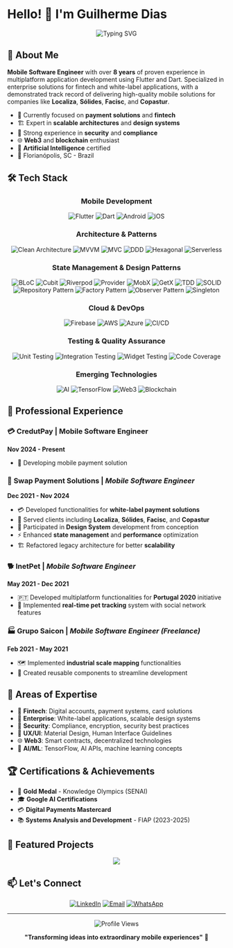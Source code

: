 # Hello! 👋 I'm Guilherme Dias

<div align="center">
  <img src="https://readme-typing-svg.herokuapp.com?font=Fira+Code&weight=500&size=28&duration=3000&pause=1000&color=2196F3&center=true&vCenter=true&width=700&lines=Mobile+Software+Engineer;8%2B+Years+in+Flutter+Development;Fintech+%26+Enterprise+Solutions;Web3+Enthusiast+%F0%9F%9A%80" alt="Typing SVG" />
</div>

## 🚀 About Me

**Mobile Software Engineer** with over **8 years** of proven experience in multiplatform application development using Flutter and Dart. Specialized in enterprise solutions for fintech and white-label applications, with a demonstrated track record of delivering high-quality mobile solutions for companies like **Localiza**, **Sólides**, **Facisc**, and **Copastur**.

- 🏢 Currently focused on **payment solutions** and **fintech**
- 🏗️ Expert in **scalable architectures** and **design systems**
- 🔐 Strong experience in **security** and **compliance**
- 🌐 **Web3** and **blockchain** enthusiast
- 🤖 **Artificial Intelligence** certified
- 📍 Florianópolis, SC - Brazil

## 🛠️ Tech Stack

<div align="center">

### Mobile Development
![Flutter](https://img.shields.io/badge/Flutter-02569B?style=for-the-badge&logo=flutter&logoColor=white)
![Dart](https://img.shields.io/badge/Dart-0175C2?style=for-the-badge&logo=dart&logoColor=white)
![Android](https://img.shields.io/badge/Android-3DDC84?style=for-the-badge&logo=android&logoColor=white)
![iOS](https://img.shields.io/badge/iOS-000000?style=for-the-badge&logo=ios&logoColor=white)

### Architecture & Patterns
![Clean Architecture](https://img.shields.io/badge/Clean_Architecture-00D9FF?style=for-the-badge)
![MVVM](https://img.shields.io/badge/MVVM-FF6B6B?style=for-the-badge)
![MVC](https://img.shields.io/badge/MVC-9B59B6?style=for-the-badge)
![DDD](https://img.shields.io/badge/DDD-4ECDC4?style=for-the-badge)
![Hexagonal](https://img.shields.io/badge/Hexagonal-45B7D1?style=for-the-badge)
![Serverless](https://img.shields.io/badge/Serverless-FD5750?style=for-the-badge)

### State Management & Design Patterns
![BLoC](https://img.shields.io/badge/BLoC-FF6B35?style=for-the-badge)
![Cubit](https://img.shields.io/badge/Cubit-121D33?style=for-the-badge)
![Riverpod](https://img.shields.io/badge/Riverpod-00D4AA?style=for-the-badge)
![Provider](https://img.shields.io/badge/Provider-96CEB4?style=for-the-badge)
![MobX](https://img.shields.io/badge/MobX-FF9500?style=for-the-badge)
![GetX](https://img.shields.io/badge/GetX-9C27B0?style=for-the-badge)
![TDD](https://img.shields.io/badge/TDD-FF4757?style=for-the-badge)
![SOLID](https://img.shields.io/badge/SOLID-5F27CD?style=for-the-badge)
![Repository Pattern](https://img.shields.io/badge/Repository_Pattern-00CED1?style=for-the-badge)
![Factory Pattern](https://img.shields.io/badge/Factory_Pattern-FF9F43?style=for-the-badge)
![Observer Pattern](https://img.shields.io/badge/Observer_Pattern-70A1FF?style=for-the-badge)
![Singleton](https://img.shields.io/badge/Singleton-FF6B6B?style=for-the-badge)

### Cloud & DevOps
![Firebase](https://img.shields.io/badge/Firebase-FFCA28?style=for-the-badge&logo=firebase&logoColor=black)
![AWS](https://img.shields.io/badge/AWS-232F3E?style=for-the-badge&logo=amazon-aws)
![Azure](https://img.shields.io/badge/Azure-0078D4?style=for-the-badge&logo=microsoft-azure)
![CI/CD](https://img.shields.io/badge/CI%2FCD-326CE5?style=for-the-badge)

### Testing & Quality Assurance
![Unit Testing](https://img.shields.io/badge/Unit_Testing-00C4CC?style=for-the-badge)
![Integration Testing](https://img.shields.io/badge/Integration_Testing-4CAF50?style=for-the-badge)
![Widget Testing](https://img.shields.io/badge/Widget_Testing-1DD1A1?style=for-the-badge)
![Code Coverage](https://img.shields.io/badge/Code_Coverage-FF6348?style=for-the-badge)

### Emerging Technologies
![AI](https://img.shields.io/badge/Artificial_Intelligence-FF6B6B?style=for-the-badge)
![TensorFlow](https://img.shields.io/badge/TensorFlow-FF6F00?style=for-the-badge&logo=tensorflow&logoColor=white)
![Web3](https://img.shields.io/badge/Web3-F16822?style=for-the-badge)
![Blockchain](https://img.shields.io/badge/Blockchain-121D33?style=for-the-badge)

</div>

## 💼 Professional Experience

### 💳 CredutPay | Mobile Software Engineer
**Nov 2024 - Present**
- 🚀 Developing mobile payment solution

### 🏦 **Swap Payment Solutions** | *Mobile Software Engineer*
**Dec 2021 - Nov 2024**
- 💳 Developed functionalities for **white-label payment solutions**
- 🏢 Served clients including **Localiza**, **Sólides**, **Facisc**, and **Copastur**
- 🎨 Participated in **Design System** development from conception
- ⚡ Enhanced **state management** and **performance** optimization
- 🏗️ Refactored legacy architecture for better **scalability**

### 🐕 **InetPet** | *Mobile Software Engineer*
**May 2021 - Dec 2021**
- 🇵🇹 Developed multiplatform functionalities for **Portugal 2020** initiative
- 📍 Implemented **real-time pet tracking** system with social network features

### 🏭 **Grupo Saicon** | *Mobile Software Engineer (Freelance)*
**Feb 2021 - May 2021**
- 🗺️ Implemented **industrial scale mapping** functionalities
- 🔧 Created reusable components to streamline development

## 🎯 Areas of Expertise

- 🏦 **Fintech**: Digital accounts, payment systems, card solutions
- 🏢 **Enterprise**: White-label applications, scalable design systems
- 🔐 **Security**: Compliance, encryption, security best practices
- 🎨 **UX/UI**: Material Design, Human Interface Guidelines
- 🌐 **Web3**: Smart contracts, decentralized technologies
- 🤖 **AI/ML**: TensorFlow, AI APIs, machine learning concepts

## 🏆 Certifications & Achievements

- 🥇 **Gold Medal** - Knowledge Olympics (SENAI)
- 🎓 **Google AI Certifications**
- 💳 **Digital Payments Mastercard**
- 📚 **Systems Analysis and Development** - FIAP (2023-2025)

## 🌟 Featured Projects

<div align="center">
  <a href="https://github.com/grd1as/mindwell">
    <img src="https://github-readme-stats.vercel.app/api/pin/?username=grd1as&repo=mindwell&theme=tokyonight" />
  </a>
</div>

## 📫 Let's Connect

<div align="center">
  
[![LinkedIn](https://img.shields.io/badge/LinkedIn-0077B5?style=for-the-badge&logo=linkedin&logoColor=white)](https://linkedin.com/in/grd1as)
[![Email](https://img.shields.io/badge/Email-D14836?style=for-the-badge&logo=gmail&logoColor=white)](mailto:guidiaspf@gmail.com)
[![WhatsApp](https://img.shields.io/badge/WhatsApp-25D366?style=for-the-badge&logo=whatsapp&logoColor=white)](https://wa.me/5548991083460)

</div>

---

<div align="center">
  <img src="https://komarev.com/ghpvc/?username=grd1as&color=blue&style=flat-square&label=Profile+Views" alt="Profile Views" />
</div>

<div align="center">
  
**"Transforming ideas into extraordinary mobile experiences"** 🚀

</div>

